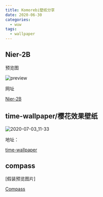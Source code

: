 ```yaml
---
title: Komorebi壁纸分享
date: 2020-06-30
categories:
  - wuw
tags:
  - wallpaper
---
```


## Nier-2B

预览图

![preview](https://fastly.jsdelivr.net/gh/qbmzc/images/1593482379_20200630095933874_417200333.jpg)

网址

[Nier-2B](https://snowyan.gitee.io/nier)

## time-wallpaper/樱花效果壁纸

![2020-07-03_11-33](https://fastly.jsdelivr.net/gh/qbmzc/images/1593747290_20200703113441193_317162427.png)

地址：

[time-wallpaper](https://snowyan.gitee.io/time-wallpaper)

## compass

[假装预览图片]

[Compass](https://snowyan.gitee.io/compass)